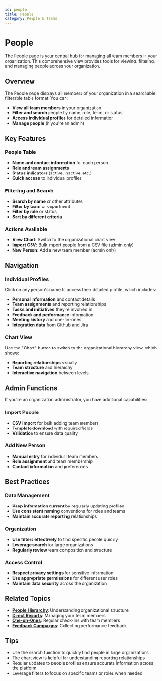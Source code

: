 ```yaml
---
id: people
title: People
category: People & Teams
---
```


# People

The People page is your central hub for managing all team members in your organization. This comprehensive view provides tools for viewing, filtering, and managing people across your organization.

## Overview

The People page displays all members of your organization in a searchable, filterable table format. You can:

- **View all team members** in your organization
- **Filter and search** people by name, role, team, or status
- **Access individual profiles** for detailed information
- **Manage people** (if you're an admin)

## Key Features

### People Table

- **Name and contact information** for each person
- **Role and team assignments**
- **Status indicators** (active, inactive, etc.)
- **Quick access** to individual profiles

### Filtering and Search

- **Search by name** or other attributes
- **Filter by team** or department
- **Filter by role** or status
- **Sort by different criteria**

### Actions Available

- **View Chart**: Switch to the organizational chart view
- **Import CSV**: Bulk import people from a CSV file (admin only)
- **New Person**: Add a new team member (admin only)

## Navigation

### Individual Profiles

Click on any person's name to access their detailed profile, which includes:

- **Personal information** and contact details
- **Team assignments** and reporting relationships
- **Tasks and initiatives** they're involved in
- **Feedback and performance** information
- **Meeting history** and one-on-ones
- **Integration data** from GitHub and Jira

### Chart View

Use the "Chart" button to switch to the organizational hierarchy view, which shows:

- **Reporting relationships** visually
- **Team structure** and hierarchy
- **Interactive navigation** between levels

## Admin Functions

If you're an organization administrator, you have additional capabilities:

### Import People

- **CSV import** for bulk adding team members
- **Template download** with required fields
- **Validation** to ensure data quality

### Add New Person

- **Manual entry** for individual team members
- **Role assignment** and team membership
- **Contact information** and preferences

## Best Practices

### Data Management

- **Keep information current** by regularly updating profiles
- **Use consistent naming** conventions for roles and teams
- **Maintain accurate reporting** relationships

### Organization

- **Use filters effectively** to find specific people quickly
- **Leverage search** for large organizations
- **Regularly review** team composition and structure

### Access Control

- **Respect privacy settings** for sensitive information
- **Use appropriate permissions** for different user roles
- **Maintain data security** across the organization

## Related Topics

- **[People Hierarchy](/help/people-hierarchy)**: Understanding organizational structure
- **[Direct Reports](/help/direct-reports)**: Managing your team members
- **[One-on-Ones](/help/one-on-ones)**: Regular check-ins with team members
- **[Feedback Campaigns](/help/feedback-campaigns)**: Collecting performance feedback

## Tips

- Use the search function to quickly find people in large organizations
- The chart view is helpful for understanding reporting relationships
- Regular updates to people profiles ensure accurate information across the platform
- Leverage filters to focus on specific teams or roles when needed
